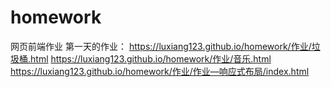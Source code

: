 # homework
网页前端作业
第一天的作业：
https://luxiang123.github.io/homework/作业/垃圾桶.html
https://luxiang123.github.io/homework/作业/音乐.html
https://luxiang123.github.io/homework/作业/作业—响应式布局/index.html
